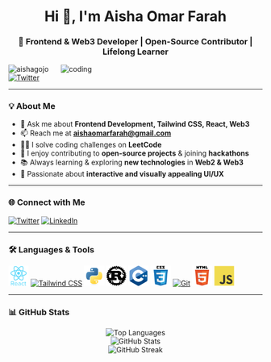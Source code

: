 <h1 align="center">Hi 👋, I'm Aisha Omar Farah</h1>
<h3 align="center">🚀 Frontend & Web3 Developer | Open-Source Contributor | Lifelong Learner</h3>

<img align="right" alt="coding" width="400" src="https://i.pinimg.com/originals/e7/26/c7/e726c74ac081eed50feee1433d12c998.gif" />

<p align="left">
  <img src="https://komarev.com/ghpvc/?username=aishagojo&label=Profile%20Views&color=0e75b6&style=flat" alt="aishagojo" />
  <a href="https://twitter.com/aishaomarfarah" target="_blank">
    <img src="https://img.shields.io/twitter/follow/aishaomarfarah?logo=twitter&style=for-the-badge" alt="Twitter" />
  </a>
</p>

---

### 💡 About Me
- 💬 Ask me about **Frontend Development, Tailwind CSS, React, Web3**
- 📫 Reach me at **aishaomarfarah@gmail.com**
- 👩‍💻 I solve coding challenges on **LeetCode** 
- 🌟 I enjoy contributing to **open-source projects** & joining **hackathons**
- 📚 Always learning & exploring **new technologies** in **Web2 & Web3**
- 🎨 Passionate about **interactive and visually appealing UI/UX**

---

### 🌐 Connect with Me
<p align="left">
  <a href="https://twitter.com/aishaomarfarah" target="_blank"><img align="center" src="https://raw.githubusercontent.com/rahuldkjain/github-profile-readme-generator/master/src/images/icons/Social/twitter.svg" alt="Twitter" height="30" width="40" /></a>
  <a href="https://www.linkedin.com/in/aisha-omar-572429242/" target="_blank"><img align="center" src="https://raw.githubusercontent.com/rahuldkjain/github-profile-readme-generator/master/src/images/icons/Social/linked-in-alt.svg" alt="LinkedIn" height="30" width="40" /></a>
</p>

---

### 🛠 Languages & Tools
<p align="left">
  <a href="https://reactjs.org/" target="_blank"><img src="https://raw.githubusercontent.com/devicons/devicon/master/icons/react/react-original-wordmark.svg" alt="React" width="40" height="40"/></a>
  <a href="https://tailwindcss.com/" target="_blank"><img src="https://www.vectorlogo.zone/logos/tailwindcss/tailwindcss-icon.svg" alt="Tailwind CSS" width="40" height="40"/></a>
  <a href="https://www.python.org/" target="_blank"><img src="https://raw.githubusercontent.com/devicons/devicon/master/icons/python/python-original.svg" alt="Python" width="40" height="40"/></a>
  <a href="https://www.rust-lang.org/" target="_blank"><img src="https://raw.githubusercontent.com/devicons/devicon/master/icons/rust/rust-plain.svg" alt="Rust" width="40" height="40"/></a>
  <a href="https://www.w3schools.com/cpp/" target="_blank"><img src="https://raw.githubusercontent.com/devicons/devicon/master/icons/cplusplus/cplusplus-original.svg" alt="C++" width="40" height="40"/></a>
  <a href="https://www.w3schools.com/css/" target="_blank"><img src="https://raw.githubusercontent.com/devicons/devicon/master/icons/css3/css3-original-wordmark.svg" alt="CSS3" width="40" height="40"/></a>
  <a href="https://git-scm.com/" target="_blank"><img src="https://www.vectorlogo.zone/logos/git-scm/git-scm-icon.svg" alt="Git" width="40" height="40"/></a>
  <a href="https://www.w3.org/html/" target="_blank"><img src="https://raw.githubusercontent.com/devicons/devicon/master/icons/html5/html5-original-wordmark.svg" alt="HTML5" width="40" height="40"/></a>
  <a href="https://developer.mozilla.org/en-US/docs/Web/JavaScript" target="_blank"><img src="https://raw.githubusercontent.com/devicons/devicon/master/icons/javascript/javascript-original.svg" alt="JavaScript" width="40" height="40"/></a>
</p>

---

### 📊 GitHub Stats
<p align="center">
  <img src="https://github-readme-stats.vercel.app/api/top-langs?username=aishagojo&show_icons=true&locale=en&layout=compact&theme=radical" alt="Top Languages" />
  <br/>
  <img src="https://github-readme-stats.vercel.app/api?username=aishagojo&show_icons=true&locale=en&theme=radical" alt="GitHub Stats" />
  <br/>
  <img src="https://github-readme-streak-stats.herokuapp.com/?user=aishagojo&theme=radical" alt="GitHub Streak" />
</p>
